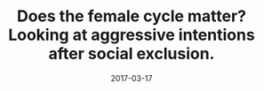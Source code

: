 ---
title: "Does the female cycle matter? Looking at aggressive intentions after social exclusion."
collection: publications
permalink: /publication/2017-female-cycle
date: 2017-03-17
venue: 'Social Influence'
paperurl: 'https://www.psy.lmu.de/pm/personen/lehrstuhlmitarbeiter/zygar/zygar-2017.pdf'
link: 'https://psycnet.apa.org/record/2017-18386-001'
citation: 'Zygar, C., & Pfundmair, M. (2017). &quot;Does the female cycle matter? Looking at aggressive intentions after social exclusion.&quot; <i>Social Influence</i>, 12(1), 1-14. doi: 10.1080/15534510.2017.1301990.'
---